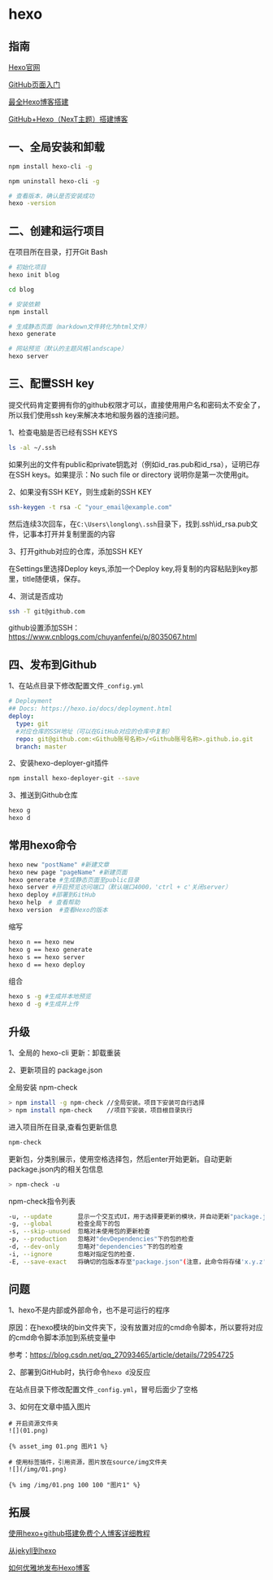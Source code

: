 # hexo

## 指南

[Hexo官网](https://hexo.io/zh-cn/)

[GitHub页面入门](https://guides.github.com/features/pages/)

[最全Hexo博客搭建](https://www.simon96.online/2018/10/12/hexo-tutorial/)

[GitHub+Hexo（NexT主题）搭建博客](https://www.jianshu.com/p/7b5702d3f072)

## 一、全局安装和卸载

```sh
npm install hexo-cli -g

npm uninstall hexo-cli -g

# 查看版本，确认是否安装成功
hexo -version
```

## 二、创建和运行项目

在项目所在目录，打开Git Bash

```sh
# 初始化项目
hexo init blog

cd blog

# 安装依赖
npm install

# 生成静态页面（markdown文件转化为html文件）
hexo generate

# 网站预览（默认的主题风格landscape）
hexo server
```

## 三、配置SSH key

提交代码肯定要拥有你的github权限才可以，直接使用用户名和密码太不安全了，所以我们使用ssh key来解决本地和服务器的连接问题。

1、检查电脑是否已经有SSH KEYS

```sh
ls -al ~/.ssh
```

如果列出的文件有public和private钥匙对（例如id_ras.pub和id_rsa），证明已存在SSH keys。如果提示：No such file or directory 说明你是第一次使用git。

2、如果没有SSH KEY，则生成新的SSH KEY

```sh
ssh-keygen -t rsa -C "your_email@example.com"
```

然后连续3次回车，在```C:\Users\longlong\.ssh```目录下，找到.ssh\id_rsa.pub文件，记事本打开并复制里面的内容

3、打开github对应的仓库，添加SSH KEY

在Settings里选择Deploy keys,添加一个Deploy key,将复制的内容粘贴到key那里，title随便填，保存。

4、测试是否成功

```sh
ssh -T git@github.com
```

github设置添加SSH：<https://www.cnblogs.com/chuyanfenfei/p/8035067.html>

## 四、发布到Github

1、在站点目录下修改配置文件```_config.yml```

```yml
# Deployment
## Docs: https://hexo.io/docs/deployment.html
deploy:
  type: git
  #对应仓库的SSH地址（可以在GitHub对应的仓库中复制）
  repo: git@github.com:<Github账号名称>/<Github账号名称>.github.io.git
  branch: master
```

2、安装hexo-deployer-git插件

```sh
npm install hexo-deployer-git --save
```

3、推送到Github仓库

```sh
hexo g
hexo d
```

## 常用hexo命令

```sh
hexo new "postName" #新建文章
hexo new page "pageName" #新建页面
hexo generate #生成静态页面至public目录
hexo server #开启预览访问端口（默认端口4000，'ctrl + c'关闭server）
hexo deploy #部署到GitHub
hexo help  # 查看帮助
hexo version  #查看Hexo的版本
```

缩写

```sh
hexo n == hexo new
hexo g == hexo generate
hexo s == hexo server
hexo d == hexo deploy
```

组合

```sh
hexo s -g #生成并本地预览
hexo d -g #生成并上传
```

## 升级

1、全局的 hexo-cli 更新：卸载重装

2、更新项目的 package.json

全局安装 npm-check

```sh
> npm install -g npm-check //全局安装。项目下安装可自行选择
> npm install npm-check    //项目下安装，项目根目录执行
```

进入项目所在目录,查看包更新信息

```sh
npm-check
```

更新包，分类别展示，使用空格选择包，然后enter开始更新。自动更新package.json内的相关包信息

```sh
> npm-check -u
```

npm-check指令列表

```sh
-u, --update       显示一个交互式UI，用于选择要更新的模块，并自动更新"package.json"内包版本号信息
-g, --global       检查全局下的包
-s, --skip-unused  忽略对未使用包的更新检查
-p, --production   忽略对"devDependencies"下的包的检查
-d, --dev-only     忽略对"dependencies"下的包的检查
-i, --ignore       忽略对指定包的检查.
-E, --save-exact   将确切的包版本存至"package.json"(注意，此命令将存储'x.y.z'而不是'^x.y.z')
```

## 问题

1、hexo不是内部或外部命令，也不是可运行的程序

原因：在hexo模块的bin文件夹下，没有放置对应的cmd命令脚本，所以要将对应的cmd命令脚本添加到系统变量中

参考：<https://blog.csdn.net/qq_27093465/article/details/72954725>

2、部署到GitHub时，执行命令```hexo d```没反应

在站点目录下修改配置文件```_config.yml```，冒号后面少了空格

3、如何在文章中插入图片

```log
# 开启资源文件夹
![](01.png)

{% asset_img 01.png 图片1 %}

# 使用标签插件，引用资源，图片放在source/img文件夹
![](/img/01.png)

{% img /img/01.png 100 100 "图片1" %}
```

## 拓展

[使用hexo+github搭建免费个人博客详细教程](http://blog.haoji.me/build-blog-website-by-hexo-github.html?from=xa)

[从jekyll到hexo](https://blog.csdn.net/u011475210/article/details/79023429)

[如何优雅地发布Hexo博客](https://www.jianshu.com/p/68e727dda16d)
